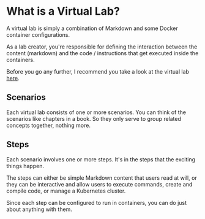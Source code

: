 # What is a Virtual Lab?

A virtual lab is simply a combination of Markdown and some Docker container configurations.

As a lab creator, you're responsible for defining the interaction between the content (markdown) and the code / instructions that get executed inside the containers.

Before you go any further, I recommend you take a look at the virtual lab [here](https://github.com/onselakin/linc-guide).

## Scenarios

Each virtual lab consists of one or more scenarios. You can think of the scenarios like chapters in a book. So they only serve to group related concepts together, nothing more.

## Steps

Each scenario involves one or more steps. It's in the steps that the exciting things happen.

The steps can either be simple Markdown content that users read at will, or they can be interactive and allow users to execute commands, create and compile code, or manage a Kubernetes cluster.

Since each step can be configured to run in containers, you can do just about anything with them.